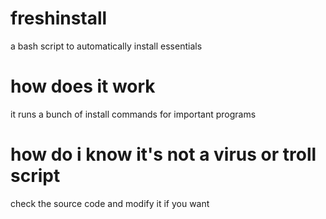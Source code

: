 # freshinstall
a bash script to automatically install essentials

# how does it work
it runs a bunch of install commands for important programs

# how do i know it's not a virus or troll script
check the source code and modify it if you want
